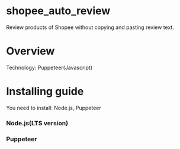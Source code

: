 # shopee_auto_review
Review products of Shopee without copying and pasting review text.
# Overview
Technology: Puppeteer(Javascript)

# Installing guide
You need to install: Node.js, Puppeteer
### Node.js(LTS version)
### Puppeteer
